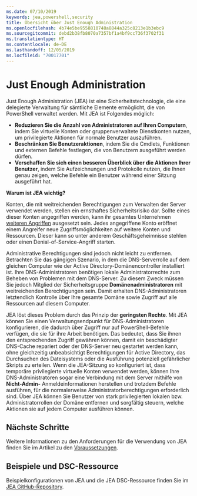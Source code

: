 ```yaml
---
ms.date: 07/10/2019
keywords: jea,powershell,security
title: Übersicht über Just Enough Administration
ms.openlocfilehash: 4b74e5be9558810748a8844a325c8213e1b3ebc9
ms.sourcegitcommit: debd2b38fb8070a7357bf1a4bf9cc736f3702f31
ms.translationtype: HT
ms.contentlocale: de-DE
ms.lasthandoff: 12/05/2019
ms.locfileid: "70017701"
---
```

# <a name="just-enough-administration"></a>Just Enough Administration

Just Enough Administration (JEA) ist eine Sicherheitstechnologie, die eine delegierte Verwaltung für sämtliche Elemente ermöglicht, die von PowerShell verwaltet werden. Mit JEA ist Folgendes möglich:

- **Reduzieren Sie die Anzahl von Administratoren auf Ihren Computern**, indem Sie virtuelle Konten oder gruppenverwaltete Dienstkonten nutzen, um privilegierte Aktionen für normale Benutzer auszuführen.
- **Beschränken Sie Benutzeraktionen**, indem Sie die Cmdlets, Funktionen und externen Befehle festlegen, die von Benutzern ausgeführt werden dürfen.
- **Verschaffen Sie sich einen besseren Überblick über die Aktionen Ihrer Benutzer**, indem Sie Aufzeichnungen und Protokolle nutzen, die Ihnen genau zeigen, welche Befehle ein Benutzer während einer Sitzung ausgeführt hat.

**Warum ist JEA wichtig?**

Konten, die mit weitreichenden Berechtigungen zum Verwalten der Server verwendet werden, stellen ein ernsthaftes Sicherheitsrisiko dar. Sollte eines dieser Konten angegriffen werden, kann ihr gesamtes Unternehmen [weiteren Angriffen](https://aka.ms/pth) ausgesetzt sein. Jedes angegriffene Konto eröffnet einem Angreifer neue Zugriffsmöglichkeiten auf weitere Konten und Ressourcen. Dieser kann so unter anderem Geschäftsgeheimnisse stehlen oder einen Denial-of-Service-Angriff starten.

Administrative Berechtigungen sind jedoch nicht leicht zu entfernen. Betrachten Sie das gängigen Szenario, in dem die DNS-Serverrolle auf dem gleichen Computer wie der Active Directory-Domänencontroller installiert ist. Ihre DNS-Administratoren benötigen lokale Administratorrechte zum Beheben von Problemen mit dem DNS-Server. Zu diesem Zweck müssen Sie jedoch Mitglied der Sicherheitsgruppe **Domänenadministratoren** mit weitreichenden Berechtigungen sein. Damit erhalten DNS-Administratoren letztendlich Kontrolle über Ihre gesamte Domäne sowie Zugriff auf alle Ressourcen auf diesem Computer.

JEA löst dieses Problem durch das Prinzip der **geringsten Rechte**. Mit JEA können Sie einen Verwaltungsendpunkt für DNS-Administratoren konfigurieren, die dadurch über Zugriff nur auf PowerShell-Befehle verfügen, die sie für ihre Arbeit benötigen. Das bedeutet, dass Sie ihnen den entsprechenden Zugriff gewähren können, damit ein beschädigter DNS-Cache repariert oder der DNS-Server neu gestartet werden kann, ohne gleichzeitig unbeabsichtigt Berechtigungen für Active Directory, das Durchsuchen des Dateisystems oder die Ausführung potenziell gefährlicher Skripts zu erteilen. Wenn die JEA-Sitzung so konfiguriert ist, dass temporäre privilegierte virtuelle Konten verwendet werden, können Ihre DNS-Administratoren sogar eine Verbindung mit dem Server mithilfe von **Nicht-Admin-** Anmeldeinformationen herstellen und trotzdem Befehle ausführen, für die normalerweise Administratorberechtigungen erforderlich sind. Über JEA können Sie Benutzer von stark privilegierten lokalen bzw. Administratorrollen der Domäne entfernen und sorgfältig steuern, welche Aktionen sie auf jedem Computer ausführen können.

## <a name="next-steps"></a>Nächste Schritte

Weitere Informationen zu den Anforderungen für die Verwendung von JEA finden Sie im Artikel zu den [Voraussetzungen](prerequisites.md).

## <a name="samples-and-dsc-resource"></a>Beispiele und DSC-Ressource

Beispielkonfigurationen von JEA und die JEA DSC-Ressource finden Sie im [JEA GitHub-Repository](https://github.com/PowerShell/JEA).
